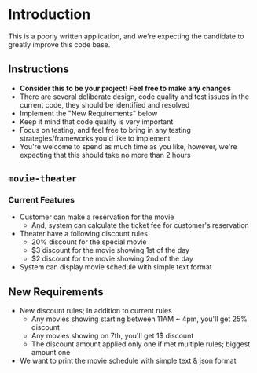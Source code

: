 # Introduction

This is a poorly written application, and we're expecting the candidate to greatly improve this code base.

## Instructions

* **Consider this to be your project! Feel free to make any changes**
* There are several deliberate design, code quality and test issues in the current code, they should be identified and
  resolved
* Implement the "New Requirements" below
* Keep it mind that code quality is very important
* Focus on testing, and feel free to bring in any testing strategies/frameworks you'd like to implement
* You're welcome to spend as much time as you like, however, we're expecting that this should take no more than 2 hours

## `movie-theater`

### Current Features

* Customer can make a reservation for the movie
    * And, system can calculate the ticket fee for customer's reservation
* Theater have a following discount rules
    * 20% discount for the special movie
    * $3 discount for the movie showing 1st of the day
    * $2 discount for the movie showing 2nd of the day
* System can display movie schedule with simple text format

## New Requirements

* New discount rules; In addition to current rules
    * Any movies showing starting between 11AM ~ 4pm, you'll get 25% discount
    * Any movies showing on 7th, you'll get 1$ discount
    * The discount amount applied only one if met multiple rules; biggest amount one
* We want to print the movie schedule with simple text & json format